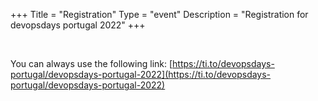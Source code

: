+++
Title = "Registration"
Type = "event"
Description = "Registration for devopsdays portugal 2022"
+++

<div style="width:100%; text-align:left;">
    <script src='https://js.tito.io/v1' async></script>
    <tito-widget event="devopsdays-portugal/devopsdays-portugal-2022"></tito-widget>
    <link rel="stylesheet" type="text/css" href='https://css.tito.io/v1.1' />
</div>
<br/>

You can always use the following link: [https://ti.to/devopsdays-portugal/devopsdays-portugal-2022](https://ti.to/devopsdays-portugal/devopsdays-portugal-2022)

